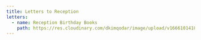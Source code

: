 ```yaml
---
title: Letters to Reception
letters:
  - name: Reception Birthday Books
    path: https://res.cloudinary.com/dkimqodar/image/upload/v1666101418/letters/yr/reception-birthday-books_eobohk.pdf
---
```

